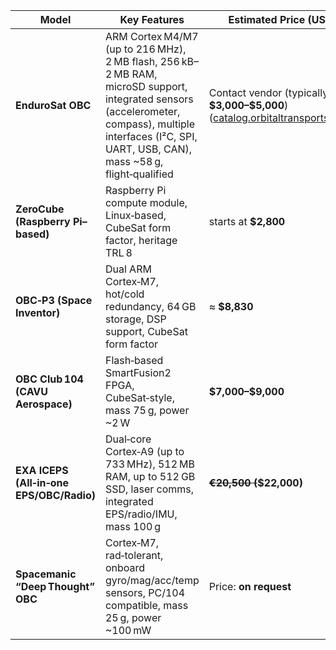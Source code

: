 | **Model**                                | **Key Features**                                                                                                                                                                                           | **Estimated Price (USD)**                                                           |
| ---------------------------------------- | ---------------------------------------------------------------------------------------------------------------------------------------------------------------------------------------------------------- | ----------------------------------------------------------------------------------- |
| **EnduroSat OBC**                        | ARM Cortex M4/M7 (up to 216 MHz), 2 MB flash, 256 kB–2 MB RAM, microSD support, integrated sensors (accelerometer, compass), multiple interfaces (I²C, SPI, UART, USB, CAN), mass \~58 g, flight‑qualified | Contact vendor (typically **\$3,000–\$5,000**) ([catalog.orbitaltransports.com][1]) |
| **ZeroCube (Raspberry Pi–based)**        | Raspberry Pi compute module, Linux‑based, CubeSat form factor, heritage TRL 8                                                                                                                              | starts at **\$2,800**                                                               |
| **OBC‑P3 (Space Inventor)**              | Dual ARM Cortex‑M7, hot/cold redundancy, 64 GB storage, DSP support, CubeSat form factor                                                                                                                   | ≈ **\$8,830**                                                                       |
| **OBC Club 104 (CAVU Aerospace)**        | Flash‑based SmartFusion2 FPGA, CubeSat‑style, mass 75 g, power \~2 W                                                                                                                                       | **\$7,000–\$9,000**                                                                 |
| **EXA ICEPS (All‑in‑one EPS/OBC/Radio)** | Dual‑core Cortex‑A9 (up to 733 MHz), 512 MB RAM, up to 512 GB SSD, laser comms, integrated EPS/radio/IMU, mass 100 g                                                                                       | **~~€20,500 (~~\$22,000)**                                                          |
| **Spacemanic “Deep Thought” OBC**        | Cortex‑M7, rad‑tolerant, onboard gyro/mag/acc/temp sensors, PC/104 compatible, mass 25 g, power \~100 mW                                                                                                   | Price: **on request**                                                               |

[1]: https://catalog.orbitaltransports.com/onboard-computer/?utm_source=chatgpt.com "Onboard Computer - EnduroSat - SmallSat Catalog"

